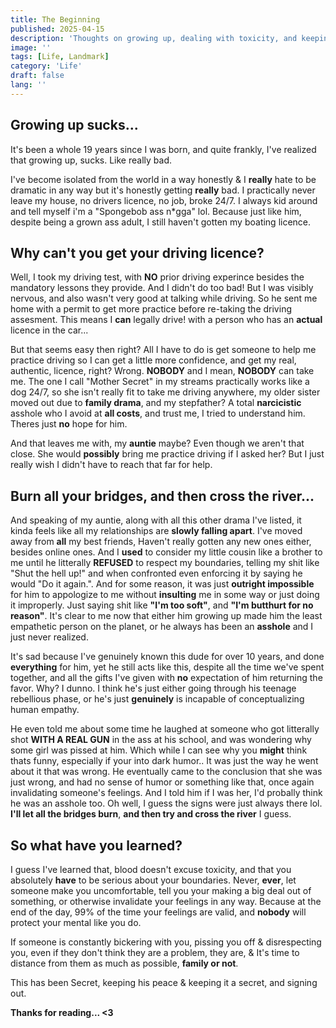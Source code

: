 ```yaml
---
title: The Beginning
published: 2025-04-15
description: 'Thoughts on growing up, dealing with toxicity, and keeping my peace.'
image: ''
tags: [Life, Landmark]
category: 'Life'
draft: false 
lang: ''
---
```


## Growing up sucks...
It's been a whole 19 years since I was born, and quite frankly, I've realized that growing up, sucks. Like really bad. 

I've become isolated from the world in a way honestly & I **really** hate to be dramatic in any way but it's honestly getting **really** bad. I practically never leave my house, no drivers licence, no job, broke 24/7. I always kid around and tell myself i'm a "Spongebob ass n*gga" lol. Because just like him, despite being a grown ass adult, I still haven't gotten my boating licence.

## Why can't you get your driving licence? 

Well, I took my driving test, with **NO** prior driving experince besides the mandatory lessons they provide. And I didn't do too bad! But I was visibly nervous, and also wasn't very good at talking while driving. So he sent me home with a permit to get more practice before re-taking the driving assesment. This means I **can** legally drive! with a person who has an **actual** licence in the car... 

But that seems easy then right? All I have to do is get someone to help me practice driving so I can get a little more confidence, and get my real, authentic, licence, right? Wrong. **NOBODY** and I mean, **NOBODY** can take me. The one I call "Mother Secret" in my streams practically works like a dog 24/7, so she isn't really fit to take me driving anywhere, my older sister moved out due to **family drama**, and my stepfather? A total **narcicistic** asshole who I avoid at **all costs**, and trust me, I tried to understand him. Theres just **no** hope for him.

And that leaves me with, my **auntie** maybe? Even though we aren't that close. She would **possibly** bring me practice driving if I asked her? But I just really wish I didn't have to reach that far for help.

## Burn all your bridges, and then cross the river...
And speaking of my auntie, along with all this other drama I've listed, it kinda feels like all my relationships are **slowly falling apart**. I've moved away from **all** my best friends, Haven't really gotten any new ones either, besides online ones. And I **used** to consider my little cousin like a brother to me until he litterally **REFUSED** to respect my boundaries, telling my shit like "Shut the hell up!" and when confronted even enforcing it by saying he would "Do it again.". And for some reason, it was just **outright impossible** for him to appologize to me without **insulting** me in some way or just doing it improperly. Just saying shit like **"I'm too soft"**, and **"I'm butthurt for no reason"**. It's clear to me now that either him growing up made him the least empathetic person on the planet, or he always has been an **asshole** and I just never realized. 

It's sad because I've genuinely known this dude for over 10 years, and done **everything** for him, yet he still acts like this, despite all the time we've spent together, and all the gifts I've given with **no** expectation of him returning the favor. Why? I dunno. I think he's just either going through his teenage rebellious phase, or he's just **genuinely** is incapable of conceptualizing human empathy. 

He even told me about some time he laughed at someone who got litterally shot **WITH A REAL GUN** in the ass at his school, and was wondering why some girl was pissed at him. Which while I can see why you **might** think thats funny, especially if your into dark humor.. It was just the way he went about it that was wrong. He eventually came to the conclusion that she was just wrong, and had no sense of humor or something like that, once again invalidating someone's feelings. And I told him if I was her, I'd probally think he was an asshole too. Oh well, I guess the signs were just always there lol. **I'll let all the bridges burn**, **and then try and cross the river** I guess.

## So what have you learned?

I guess I've learned that, blood doesn't excuse toxicity, and that you absolutely **have** to be serious about your boundaries. Never, **ever**, let someone make you uncomfortable, tell you your making a big deal out of something, or otherwise invalidate your feelings in any way. Because at the end of the day, 99% of the time your feelings are valid, and **nobody** will protect your mental like you do.

If someone is constantly bickering with you, pissing you off & disrespecting you, even if they don't think they are a problem, they are, & It's time to distance from them as much as possible, **family or not**.

This has been Secret, keeping his peace & keeping it a secret, and signing out.

**Thanks for reading... <3**


